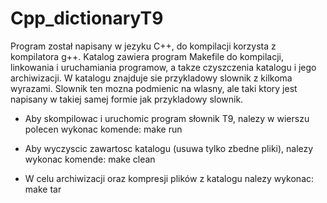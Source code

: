 # Cpp_dictionaryT9

Program został napisany w jezyku C++, do kompilacji korzysta z kompilatora
g++. Katalog zawiera program Makefile do kompilacji, linkowania i uruchamiania
programow, a takze czyszczenia katalogu i jego archiwizacji.
W katalogu znajduje sie przykladowy slownik z kilkoma wyrazami. Slownik ten mozna 
podmienic na wlasny, ale taki ktory jest napisany w takiej samej formie jak
przykladowy slownik.  

- Aby skompilowac i uruchomic program słownik T9, nalezy w wierszu polecen wykonac komende: 
    make run

- Aby wyczyscic zawartosc katalogu (usuwa tylko zbedne pliki), nalezy wykonac
    komende: make clean

- W celu archiwizacji oraz kompresji plików z katalogu nalezy wykonac:
    make tar
